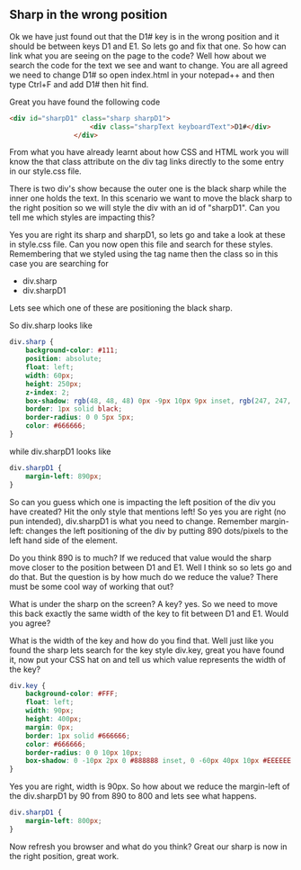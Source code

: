 ## Sharp in the wrong position

Ok we have just found out that the D1# key is in the wrong position
and it should be between keys D1 and E1.  So lets go and fix that one.
So how can link what you are seeing on the page to the code? Well how
about we search the code for the text we see and want to change.
You are all agreed we need to change D1# so open index.html in your
notepad++ and then type Ctrl+F and add D1# then hit find. 

Great you have found the following code

````html
<div id="sharpD1" class="sharp sharpD1">
                    <div class="sharpText keyboardText">D1#</div>
                </div>
````

From what you have already learnt about how CSS and HTML work you
will know the that class attribute on the div tag links directly
to the some entry in our style.css file. 

There is two div's show because the outer one is the black sharp
while the inner one holds the text.  In this scenario we want
to move the black sharp to the right position so we will style
the div with an id of "sharpD1".  Can you tell me which styles
are impacting this?

Yes you are right its sharp and sharpD1, so lets go and take a look
at these in style.css file.  Can you now open this file and search for
these styles.  Remembering that we styled using the tag name then the class
so in this case you are searching for
* div.sharp
* div.sharpD1

Lets see which one of these are positioning the black sharp.

So div.sharp looks like

````css
div.sharp {
    background-color: #111;
    position: absolute;
    float: left;
    width: 60px;
    height: 250px;
    z-index: 2;
    box-shadow: rgb(48, 48, 48) 0px -9px 10px 9px inset, rgb(247, 247, 247) 0px -15px 0px 0px inset;
    border: 1px solid black;
    border-radius: 0 0 5px 5px;
    color: #666666;
}
````

while div.sharpD1 looks like

````css
div.sharpD1 {
    margin-left: 890px;
}
`````

So can you guess which one is impacting the left position of the
div you have created? Hit the only style that mentions left! So
yes you are right (no pun intended), div.sharpD1 is what you need
to change.  Remember margin-left: changes the left positioning of
the div by putting 890 dots/pixels to the left hand side of the
element. 

Do you think 890 is to much? If we reduced that value would the
sharp move closer to the position between D1 and E1. Well I think so
so lets go and do that.  But the question is by how much do we reduce
the value?  There must be some cool way of working that out?

What is under the sharp on the screen? A key? yes.  So we need to
move this back exactly the same width of the key to fit
between D1 and E1.  Would you agree?

What is the width of the key and how do you find that.  Well just
like you found the sharp lets search for the key style div.key, great
you have found it, now put your CSS hat on and tell us which
value represents the width of the key?

````css
div.key {
    background-color: #FFF;
    float: left;
    width: 90px;
    height: 400px;
    margin: 0px;
    border: 1px solid #666666;
    color: #666666;
    border-radius: 0 0 10px 10px;
    box-shadow: 0 -10px 2px 0 #888888 inset, 0 -60px 40px 10px #EEEEEE inset;
}   
````

Yes you are right, width is 90px.  So how about we reduce the margin-left
of the div.sharpD1 by 90 from 890 to 800 and lets see what happens.

````css
div.sharpD1 {
    margin-left: 800px;
}
````

Now refresh you browser and what do you think?
Great our sharp is now in the right position, great work.